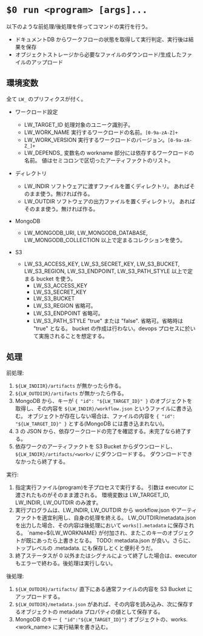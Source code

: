 # `$0 run <program> [args]...`

以下のような前処理/後処理を伴ってコマンドの実行を行う。
- ドキュメントDB からワークフローの状態を取得して実行判定、実行後は結果を保存
- オブジェクトストレージから必要なファイルのダウンロード/生成したファイルのアップロード


## 環境変数
全て `LW_` のプリフィクスが付く。

 * ワークロード設定
   - LW_TARGET_ID
     処理対象のユニーク識別子。
   - LW_WORK_NAME
     実行するワークロードの名前。`[0-9a-zA-Z]+`
   - LW_WORK_VERSION
     実行するワークロードのバージョン。`[0-9a-zA-Z_]+`
   - LW_DEPENDS_<workname>
     変数名の workname 部分には依存するワークロードの名前。
     値はセミコロンで区切ったアーティファクトのリスト。

 * ディレクトリ
   - LW_INDIR
     ソフトウェアに渡すファイルを置くディレクトリ。
     あればそのまま使う。無ければ作る。
   - LW_OUTDIR
     ソフトウェアの出力ファイルを置くディレクトリ。
     あればそのまま使う。無ければ作る。

 * MongoDB
   - LW_MONGODB_URI, LW_MONGODB_DATABASE, LW_MONGODB_COLLECTION
     以上で定まるコレクションを使う。

 * S3
   - LW_S3_ACCESS_KEY, LW_S3_SECRET_KEY, LW_S3_BUCKET, LW_S3_REGION, LW_S3_ENDPOINT, LW_S3_PATH_STYLE
     以上で定まる bucket を使う。
     - LW_S3_ACCESS_KEY
     - LW_S3_SECRET_KEY
     - LW_S3_BUCKET
     - LW_S3_REGION
       省略可。
     - LW_S3_ENDPOINT
       省略可。
     - LW_S3_PATH_STYLE
       "true" または "false". 省略可。省略時は "true" となる。
     bucket の作成は行わない。devops プロセスに於いて実施されることを想定する。

## 処理

前処理:
  1. `${LW_INDIIR}/artifacts` が無かったら作る。
  2. `${LW_OUTDIIR}/artifacts` が無かったら作る。
  3. MongoDB から、キーが `{ "id": "${LW_TARGET_ID}" }` のオブジェクトを取得し、その内容を `${LW_INDIR}/workflow.json` というファイルに書き込む。
     オブジェクトが存在しない場合は、ファイルの内容を `{ "id": "${LW_TARGET_ID}" }` とする(MongoDB には書き込まれない)。
  4. 3 の JSON から、依存ワークロードの完了を確認する。未完了なら終了する。
  5. 依存ワークのアーティファクトを S3 Bucket からダウンロードし、`${LW_INDIR}/artifacts/<work>/` にダウンロードする。
     ダウンロードできなかったら終了する。

実行:
  1. 指定実行ファイル(program)を子プロセスで実行する。
     引数は executor に渡されたものがそのまま渡される。
     環境変数は LW_TARGET_ID, LW_INDIR, LW_OUTDIR のみ渡す。
  2. 実行プログラムは、LW_INDIR, LW_OUTDIR から workflow.json やアーティファクトを適宜利用し、自身の処理を終える。
     LW_OUTDIR/metadata.json を出力した場合、その内容は後処理において `works[].metadata` に保存される。
     `name=${LW_WORKNAME} が付加され、またこのキーのオブジェクトが既にあったら上書きとなる。
     TODO: metadata.json が良い。さらに、トップレベルの .metadata.<workname> にも保存しとくと便利そうだ。
  3. 終了ステータスが 0 以外またはシグナルによって終了した場合は、executor もエラーで終わる。後処理は実行しない。

後処理:
  1. `${LW_OUTDIR}/artifacts/` 直下にある通常ファイルの内容を S3 Bucket にアップロードする。
  2. `${LW_OUTDIR}/metadata.json` があれば、その内容を読み込み、次に保存するオブジェクトの metadata プロパティの値として保存する。
  3. MongoDB のキー `{ "id":"${LW_TARGET_ID}"}` オブジェクトの、works.<work_name> に実行結果を書き込む。
